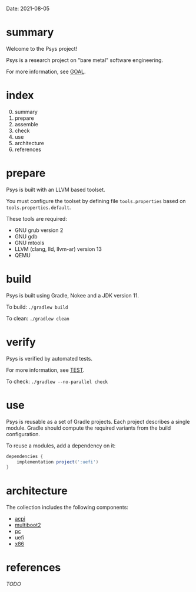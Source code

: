 Date: 2021-08-05

# summary

Welcome to the Psys project!

Psys is a research project on "bare metal" software engineering.

For more information, see [GOAL](doc/GOAL.md).

# index

0. summary
1. prepare
2. assemble
3. check
4. use
5. architecture
6. references

# prepare

Psys is built with an LLVM based toolset.

You must configure the toolset by defining file `tools.properties`
based on `tools.properties.default`.

These tools are required:

- GNU grub version 2
- GNU gdb
- GNU mtools
- LLVM (clang, lld, llvm-ar) version 13
- QEMU

# build

Psys is built using Gradle, Nokee and a JDK version 11.

To build: `./gradlew build`

To clean: `./gradlew clean`

# verify

Psys is verified by automated tests.

For more information, see [TEST](doc/TEST.md).

To check: `./gradlew --no-parallel check`

# use

Psys is reusable as a set of Gradle projects.
Each project describes a single module.
Gradle should compute the required variants from the build configuration.

To reuse a modules, add a dependency on it:

```gradle
dependencies {
    implementation project(':uefi')
}
```

# architecture

The collection includes the following components:

* [acpi](acpi/README.md)
* [multiboot2](multiboot2/README.md)
* [pc](pc/README.md)
* uefi
* [x86](x86/README.md)

# references

_TODO_
